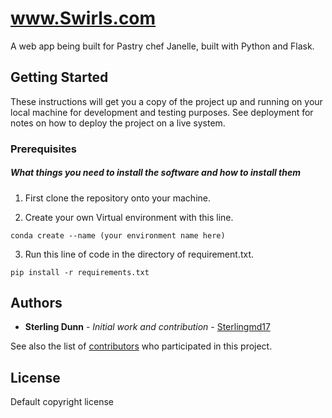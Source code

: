 # www.Swirls.com
A web app being built for Pastry chef Janelle, built with Python and Flask.

## Getting Started

These instructions will get you a copy of the project up and running on your local machine for development and testing purposes. See deployment for notes on how to deploy the project on a live system.

### Prerequisites

##### What things you need to install the software and how to install them

1. First clone the repository onto your machine.

2. Create your own Virtual environment with this line.
```
conda create --name (your environment name here)
```

3. Run this line of code in the directory of requirement.txt.
```
pip install -r requirements.txt
```


## Authors

* **Sterling Dunn** - *Initial work and contribution* - [Sterlingmd17](https://github.com/sterlingmd17)

See also the list of [contributors](https://github.com/sterlingmd17/Janelle-website/graphs/contributors) who participated in this project.

## License

Default copyright license

